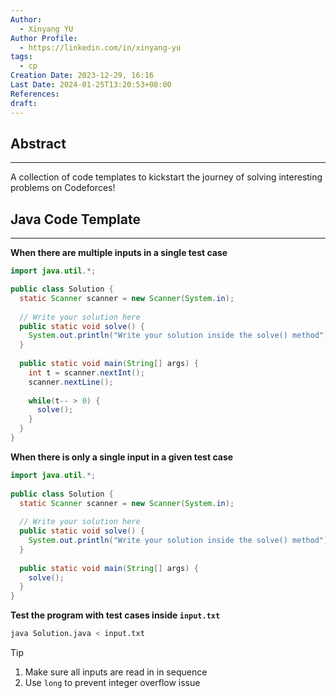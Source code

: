 ```yaml
---
Author:
  - Xinyang YU
Author Profile:
  - https://linkedin.com/in/xinyang-yu
tags:
  - cp
Creation Date: 2023-12-29, 16:16
Last Date: 2024-01-25T13:20:53+08:00
References: 
draft: 
---
```

## Abstract
---
A collection of code templates to kickstart the journey of solving interesting problems on Codeforces!


## Java Code Template
---
**When there are multiple inputs in a single test case**
```java title="Solution.java"
import java.util.*;

public class Solution {
  static Scanner scanner = new Scanner(System.in);
  
  // Write your solution here
  public static void solve() {
    System.out.println("Write your solution inside the solve() method");
  }
  
  public static void main(String[] args) {
    int t = scanner.nextInt();
    scanner.nextLine();
    
    while(t-- > 0) {
      solve();
    }
  }
}
```

**When there is only a single input in a given test case**
```java title="Solution.java"
import java.util.*;
 
public class Solution {
  static Scanner scanner = new Scanner(System.in);
  
  // Write your solution here
  public static void solve() {
    System.out.println("Write your solution inside the solve() method");
  }
  
  public static void main(String[] args) {
    solve();
  }
}
```

**Test the program with test cases inside `input.txt`**
```bash
java Solution.java < input.txt
```

>[!tip]
>1. Make sure all inputs are read in in sequence 
>2. Use `long` to prevent integer overflow issue 